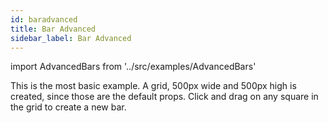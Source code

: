 ```yaml
---
id: baradvanced
title: Bar Advanced
sidebar_label: Bar Advanced
---
```



import AdvancedBars from '../src/examples/AdvancedBars'



This is the most basic example.
A grid, 500px wide and 500px high is created, since those are the default props.
Click and drag on any square in the grid to create a new bar.

<AdvancedBars />



